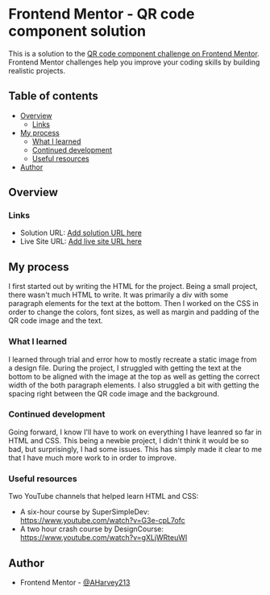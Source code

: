 
# Frontend Mentor - QR code component solution

This is a solution to the [QR code component challenge on Frontend Mentor](https://www.frontendmentor.io/challenges/qr-code-component-iux_sIO_H). Frontend Mentor challenges help you improve your coding skills by building realistic projects. 

## Table of contents

- [Overview](#overview)
  - [Links](#links)
- [My process](#my-process)
  - [What I learned](#what-i-learned)
  - [Continued development](#continued-development)
  - [Useful resources](#useful-resources)
- [Author](#author)


## Overview

### Links

- Solution URL: [Add solution URL here](https://your-solution-url.com)
- Live Site URL: [Add live site URL here](https://your-live-site-url.com)

## My process

I first started out by writing the HTML for the project. Being a small project, there wasn't much HTML to write. It was primarily a div with some paragraph elements for the text at the bottom. Then I worked on the CSS in order to change the colors, font sizes, as well as margin and padding of the QR code image and the text.

### What I learned

I learned through trial and error how to mostly recreate a static image from a design file. During the project, I struggled with getting the text at the bottom to be aligned with the image at the top as well as getting the correct width of the both paragraph elements. I also struggled a bit with getting the spacing right between the QR code image and the background.

### Continued development

Going forward, I know I'll have to work on everything I have leanred so far in HTML and CSS. This being a newbie project, I didn't think it would be so bad, but surprisingly, I had some issues. This has simply made it clear to me that I have much more work to in order to improve.

### Useful resources

Two YouTube channels that helped learn HTML and CSS:
- A six-hour course by SuperSimpleDev: https://www.youtube.com/watch?v=G3e-cpL7ofc
- A two hour crash course by DesignCourse: https://www.youtube.com/watch?v=gXLjWRteuWI

## Author

- Frontend Mentor - [@AHarvey213](https://www.frontendmentor.io/profile/AHarvey213)